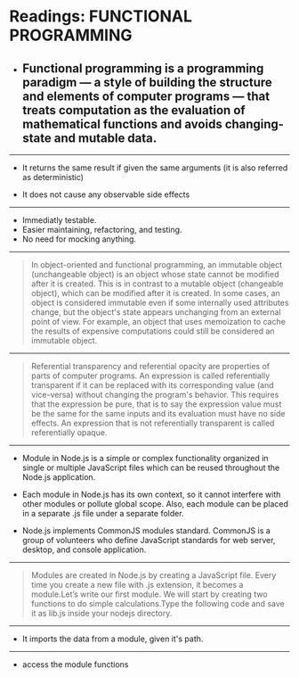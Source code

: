 # Readings: FUNCTIONAL PROGRAMMING

+ ## **Functional programming** is a programming paradigm — a style of building the structure and elements of computer programs — that treats computation as the evaluation of mathematical functions and avoids changing-state and mutable data.

***

+ It returns the same result if given the same arguments (it is also referred as deterministic)

+ It does not cause any observable side effects

***

+ Immediatly testable.
+ Easier maintaining, refactoring, and testing.
+ No need for mocking anything.

***

> In object-oriented and functional programming, an immutable object (unchangeable object) is an object whose state cannot be modified after it is created. This is in contrast to a mutable object (changeable object), which can be modified after it is created. In some cases, an object is considered immutable even if some internally used attributes change, but the object's state appears unchanging from an external point of view. For example, an object that uses memoization to cache the results of expensive computations could still be considered an immutable object.

***

> Referential transparency and referential opacity are properties of parts of computer programs. An expression is called referentially transparent if it can be replaced with its corresponding value (and vice-versa) without changing the program's behavior. This requires that the expression be pure, that is to say the expression value must be the same for the same inputs and its evaluation must have no side effects. An expression that is not referentially transparent is called referentially opaque.

***

+ Module in Node.js is a simple or complex functionality organized in single or multiple JavaScript files which can be reused throughout the Node.js application.

+ Each module in Node.js has its own context, so it cannot interfere with other modules or pollute global scope. Also, each module can be placed in a separate .js file under a separate folder.

+ Node.js implements CommonJS modules standard. CommonJS is a group of volunteers who define JavaScript standards for web server, desktop, and console application.

***

> Modules are created in Node.js by creating a JavaScript file. Every time you create a new file with .js extension, it becomes a module.Let’s write our first module. We will start by creating two functions to do simple calculations.Type the following code and save it as lib.js inside your nodejs directory.

***

+ It imports the data from a module, given it's path. 

***
+  access the module functions
